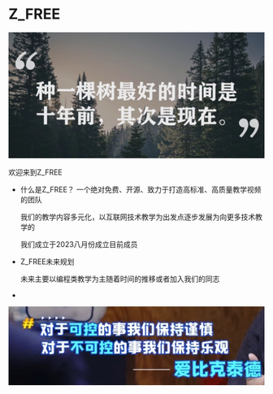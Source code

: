 # Z_FREE



![img1](img\img1.jpg)

欢迎来到Z_FREE

- 什么是Z_FREE？
  一个绝对免费、开源、致力于打造高标准、高质量教学视频的团队

  我们的教学内容多元化，以互联网技术教学为出发点逐步发展为向更多技术教学的

  我们成立于2023八月份成立目前成员

- Z_FREE未来规划

  未来主要以编程类教学为主随着时间的推移或者加入我们的同志

- 





![img0](img\img0.jpeg)











